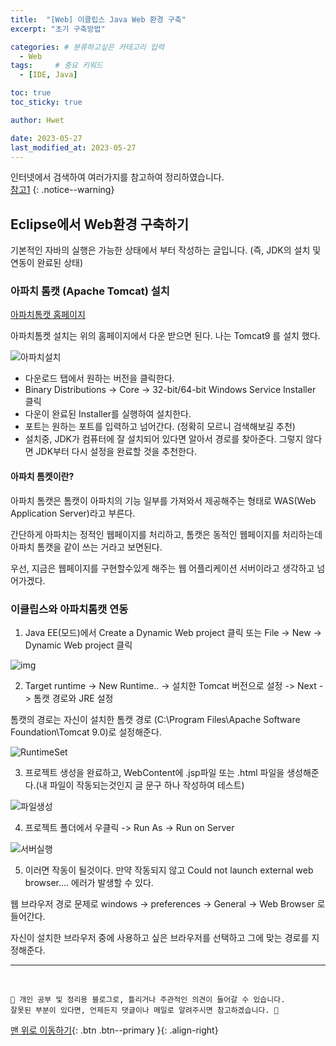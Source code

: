 ```yaml
---
title:  "[Web] 이클립스 Java Web 환경 구축"  
excerpt: "초기 구축방법"

categories: # 분류하고싶은 카테고리 입력
  - Web
tags:     # 중요 키워드
  - [IDE, Java]

toc: true
toc_sticky: true

author: Hwet

date: 2023-05-27
last_modified_at: 2023-05-27
---
```


인터넷에서 검색하여 여러가지를 참고하여 정리하였습니다.    
[참고1](https://mjn5027.tistory.com/56#%ED%86%B0%EC%BA%A3%20%EC%84%A4%EC%B9%98%20%EB%B0%A9%EB%B2%95)
{: .notice--warning}

## Eclipse에서 Web환경 구축하기

기본적인 자바의 실행은 가능한 상태에서 부터 작성하는 글입니다. (즉, JDK의 설치 및 연동이 완료된 상태)

### 아파치 톰캣 (Apache Tomcat) 설치

[아파치톰캣 홈페이지](https://tomcat.apache.org/download-90.cgi)

아파치톰켓 설치는 위의 홈페이지에서 다운 받으면 된다. 나는 Tomcat9 를 설치 했다. 

![아파치설치](https://github.com/hwet-j/hwet-j.github.io/assets/81364742/96923d86-4209-4085-be77-01f5ceef5e57)

- 다운로드 탭에서 원하는 버전을 클릭한다.
- Binary Distributions -> Core -> 32-bit/64-bit Windows Service Installer 클릭
- 다운이 완료된 Installer를 실행하여 설치한다.
- 포트는 원하는 포트를 입력하고 넘어간다. (정확히 모르니 검색해보길 추천)
- 설치중, JDK가 컴퓨터에 잘 설치되어 있다면 알아서 경로를 찾아준다. 그렇지 않다면 JDK부터 다시 설정을 완료할 것을 추천한다.

#### 아파치 톰켓이란?

아파치 톰캣은 톰캣이 아파치의 기능 일부를 가져와서 제공해주는 형태로 WAS(Web Application Server)라고 부른다.

간단하게 아파치는 정적인 웹페이지를 처리하고, 톰캣은 동적인 웹페이지를 처리하는데 아파치 톰캣을 같이 쓰는 거라고 보면된다.

우선, 지금은 웹페이지를 구현할수있게 해주는 웹 어플리케이션 서버이라고 생각하고 넘어가겠다. 

### 이클립스와 아파치톰캣 연동

1. Java EE(모드)에서 Create a Dynamic Web project 클릭 또는 File -> New -> Dynamic Web project 클릭 

![img](https://github.com/hwet-j/hwet-j.github.io/assets/81364742/51c7d2b1-9f4f-455e-976d-45e2be36abad)

2. Target runtime -> New Runtime.. -> 설치한 Tomcat 버전으로 설정 -> Next -> 톰캣 경로와 JRE 설정

톰캣의 경로는 자신이 설치한 톰캣 경로 (C:\Program Files\Apache Software Foundation\Tomcat 9.0)로 설정해준다.

![RuntimeSet](https://github.com/hwet-j/hwet-j.github.io/assets/81364742/1f32b0c3-8ed4-4772-9bf8-e519a09a970e)

3. 프로젝트 생성을 완료하고, WebContent에 .jsp파일 또는 .html 파일을 생성해준다.(내 파일이 작동되는것인지 글 문구 하나 작성하여 테스트)

![파일생성](https://github.com/hwet-j/hwet-j.github.io/assets/81364742/5f8d1e94-0b3f-4fc4-83f8-236448692881)

4. 프로젝트 폴더에서 우클릭 -> Run As -> Run on Server

![서버실행](https://github.com/hwet-j/hwet-j.github.io/assets/81364742/e54ad47f-45bd-45de-bd75-7d80cff2b56f)

5. 이러면 작동이 될것이다. 만약 작동되지 않고 Could not launch external web browser.... 에러가 발생할 수 있다.

웹 브라우저 경로 문제로 windows -> preferences -> General -> Web Browser 로 들어간다.

자신이 설치한 브라우저 중에 사용하고 싶은 브라우저를 선택하고 그에 맞는 경로를 지정해준다. 


***
<br>
    
    📢 개인 공부 및 정리용 블로그로, 틀리거나 주관적인 의견이 들어갈 수 있습니다.
    잘못된 부분이 있다면, 언제든지 댓글이나 메일로 알려주시면 참고하겠습니다. 🔔

[맨 위로 이동하기](#){: .btn .btn--primary }{: .align-right}